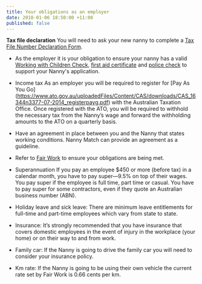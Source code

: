 ```yaml
---
title: Your obligations as an employer
date: 2018-01-06 18:50:00 +11:00
published: false
---
```


**Tax file declaration**
You will need to ask your new nanny to complete a [Tax File Number Declaration Form](https://www.ato.gov.au/uploadedFiles/Content/IND/Downloads/TFN_declaration_form_N3092.pdf).

* As the employer it is your obligation to ensure your nanny has a valid [Working with Children Check](http://www.workingwithchildren.vic.gov.au/), [first aid certificate](http://www.cbdcollege.edu.au/) and [police check](https://www.nationalcrimecheck.com.au/) to support your Nanny's application.

* Income tax
As an employer you will be required to register for [Pay As You Go] (https://www.ato.gov.au/uploadedFiles/Content/CAS/downloads/CAS_16344n3377-07-2014_registerpayg.pdf) with the Australian Taxation Office. Once registered with the ATO, you will be required to withhold the necessary tax from the Nanny’s wage and forward the withholding amounts to the ATO on a quarterly basis. 

* Have an agreement in place between you and the Nanny that states working conditions. Nanny Match can provide an agreement as a guideline. 

* Refer to [Fair Work]( https://www.fairwork.gov.au/) to ensure your obligations are being met.

* Superannuation
If you pay an employee $450 or more (before tax) in a calendar month, you have to pay super—9.5% on top of their wages. You pay super if the employee is full time, part time or casual. You have to pay super for some contractors, even if they quote an Australian business number (ABN).

* Holiday leave and sick leave: There are minimum leave entitlements for full-time and part-time employees which vary from state to state.

* Insurance: It’s strongly recommended that you have insurance that covers domestic employees in the event of injury in the workplace (your home) or on their way to and from work.

* Family car: If the Nanny is going to drive the family car you will need to consider your insurance policy.

* Km rate: If the Nanny is going to be using their own vehicle the current rate set by Fair Work is 0.66 cents per km.